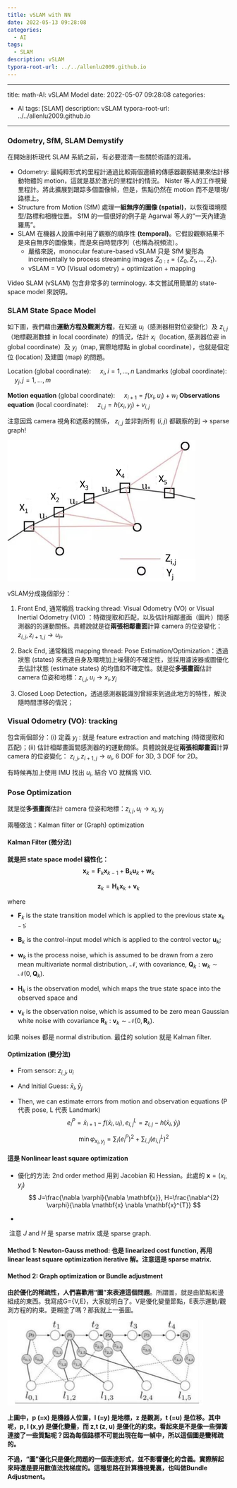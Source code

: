 ```yaml
---
title: vSLAM with NN
date: 2022-05-13 09:28:08
categories:
  - AI
tags:
  - SLAM
description: vSLAM
typora-root-url: ../../allenlu2009.github.io
---
```


---
title: math-AI: vSLAM Model
date: 2022-05-07 09:28:08
categories: 
- AI
tags: [SLAM]
description: vSLAM
typora-root-url: ../../allenlu2009.github.io
---



### Odometry, SfM, SLAM Demystify

在開始剖析現代 SLAM 系統之前，有必要澄清一些關於術語的混淆。

* Odometry: 最純粹形式的里程計通過比較兩個連續的傳感器觀察結果來估計移動物體的 motion，這就是基於激光的里程計的情況。 Nister 等人的工作視覺里程計。將此擴展到跟踪多個圖像幀，但是，焦點仍然在 motion 而不是環境/路標上。
* Structure from Motion (SfM) 處理**一組無序的圖像 (spatial)**，以恢復環境模型/路標和相機位置。 SfM 的一個很好的例子是 Agarwal 等人的“一天內建造羅馬”。
* SLAM 在機器人設置中利用了觀察的順序性 **(temporal)**。它假設觀察結果不是來自無序的圖像集，而是來自時間序列（也稱為視頻流）。
  * 嚴格來説，monocular feature-based vSLAM 只是 SfM 變形為 incrementally to process streaming images $Z_{0:t} = \{Z_0, Z_1, ..., Z_t\}$.
  * vSLAM = VO (Visual odometry) + optimization + mapping  




Video SLAM (vSLAM) 包含非常多的 terminology.  本文嘗試用簡單的 state-space model 來説明。

### SLAM State Space Model

如下圖，我們藉由**運動方程及觀測方程**，在知道 $u_i$（感測器相對位姿變化）及 $z_{i,j}$（地標觀測數據 in local coordinate）的情況，估計 $x_i$（location, 感測器位姿 in global coordinate）及  $y_j$（map, 實際地標點 in global coordinate），也就是個定位 (location) 及建圖 (map) 的問題。

Location (global coordinate): $\quad x_{i}, i=1, \ldots, n$
Landmarks (global coordinate): $\quad y_{j}, j=1, \ldots, m$

**Motion equation** (global coordinate): $\quad x_{i+1}=f\left(x_{i}, u_{i}\right)+w_{i}$
**Observations equation** (local coordinate): $\quad z_{i, j}=h\left(x_{i}, y_{j} \right) + v_{i, j}$



注意因爲 camera 視角和遮蔽的關係， $z_{i,j}$ 並非對所有 $(i,j)$ 都觀察的到 -> sparse graph!

<img src="/media/image-20220507095546052.png" alt="image-20220507095546052" style="zoom:50%;" />

vSLAM分成幾個部分：

1. Front End, 通常稱爲 tracking thread:  Visual Odometry (VO) or Visual Inertial Odometry (VIO) ：特徵提取和匹配，以及估計相鄰畫面（圖片）間感測器的的運動關係。具體說就是從**兩張相鄰畫面**計算 camera 的位姿變化： $z_{i,j}, z_{i+1, j} \to u_i$。

2. Back End, 通常稱爲 mapping thread: Pose Estimation/Optimization：透過狀態 (states) 來表達自身及環境加上噪聲的不確定性，並採用濾波器或圖優化去估計狀態 (estimate states) 的均值和不確定性。就是從**多張畫面**估計 camera 位姿和地標：$z_{i,j}, u_i \to x_i, y_j$ 

3. Closed Loop Detection，透過感測器能識別曾經來到過此地方的特性，解決隨時間漂移的情況；

   

### Visual Odometry (VO): tracking

包含兩個部分：(i) 定義 $y_j$​ :  就是 feature extraction and matching (特徵提取和匹配)；(ii) 估計相鄰畫面間感測器的的運動關係。具體說就是從**兩張相鄰畫面**計算 camera 的位姿變化： $z_{i,j}, z_{i+1, j} \to u_i$, 6 DOF for 3D, 3 DOF for 2D。

有時候再加上使用 IMU 找出 $u_i$, 結合 VO 就稱爲 VIO.



### Pose Optimization

就是從**多張畫面**估計 camera 位姿和地標：$z_{i,j}, u_i \to x_i, y_j$ 

兩種做法：Kalman filter or (Graph) optimization

#### Kalman Filter (微分法)

**就是把 state space model 綫性化：**
$$
\mathbf{x}_{k}=\mathbf{F}_{k} \mathbf{x}_{k-1}+\mathbf{B}_{k} \mathbf{u}_{k}+\mathbf{w}_{k}
$$

$$
\mathbf{z}_{k}=\mathbf{H}_{k} \mathbf{x}_{k}+\mathbf{v}_{k}
$$

where
- $\mathbf{F}_{k}$ is the state transition model which is applied to the previous state $\mathbf{x}_{k-1}$;
- $\mathbf{B}_{k}$ is the control-input model which is applied to the control vector $\mathbf{u}_{k}$;
- $\mathbf{w}_{k}$ is the process noise, which is assumed to be drawn from a zero mean multivariate normal distribution, $\mathcal{N}$, with covariance, $\mathbf{Q}_{k}: \mathbf{w}_{k} \sim \mathcal{N}\left(0, \mathbf{Q}_{k}\right)$.

- $\mathbf{H}_{k}$ is the observation model, which maps the true state space into the observed space and
- $\mathbf{v}_{k}$ is the observation noise, which is assumed to be zero mean Gaussian white noise with covariance $\mathbf{R}_{k}$ : $\mathbf{v}_{k} \sim \mathcal{N}\left(0, \mathbf{R}_{k}\right) .$

如果 noises 都是 normal distribution.  最佳的 solution 就是 Kalman filter.



#### Optimization (變分法)

* From sensor:  $z_{i,j}, u_{i}$

* And Initial Guess: $\bar{x}_{i}, \bar{y}_{j}$

* Then, we can estimate errors from motion and observation equations (P 代表 pose, L 代表 Landmark)
  $$
  e_{i}^{P}=\bar{x}_{i+1}-f\left(\bar{x}_{i}, u_{i}\right), e^{L}_{i, j}=z_{i, j}-h\left(\bar{x}_{i}, \bar{y}_{j}\right)
  $$

  

  $$
  \min \varphi_{x_i, y_j}=\sum_{i}\left(e_{i}^{P}\right)^{2}+\sum_{i, j}\left(e^{L}_{i, j}\right)^{2}
  $$
  

#### 這是 Nonlinear least square optimization

* 優化的方法:  2nd order method 用到 Jacobian 和 Hessian。此處的 $\mathbf{x} = (x_i, y_j)$
  $$
  J=\frac{\nabla \varphi}{\nabla \mathbf{x}}, H=\frac{\nabla^{2} \varphi}{\nabla \mathbf{x} \nabla \mathbf{x}^{T}}
  $$

* 

​	注意 $J$ and $H$ 是 sparse matrix 或是 sparse graph.



#### Method 1:  Newton-Gauss method: 也是 linearized cost function, 再用 linear least square optimization iterative 解。注意這是 sparse matrix.



#### Method 2: Graph optimization or Bundle adjustment  

**由於優化的稀疏性，人們喜歡用“圖”來表達這個問題**。所謂圖，就是由節點和邊組成的東西。我寫成G={V,E}，大家就明白了。V是優化變量節點，E表示運動/觀測方程的約束。更糊塗了嗎？那我就上一張圖。

<img src="/media/image-20220507214054199.png" alt="image-20220507214054199" style="zoom:67%;" />

**上圖中，p (=x) 是機器人位置，l (=y) 是地標，z 是觀測，t (=u) 是位移。其中呢，p, l (x,y) 是優化變量，而 z,t (z, u) 是優化的約束。看起來是不是像一些彈簧連接了一些質點呢？因為每個路標不可能出現在每一幀中，所以這個圖是蠻稀疏的。**

**不過，“圖”優化只是優化問題的一個表達形式，並不影響優化的含義。實際解起來時還是要用數值法找梯度的。這種思路在計算機視覺裏，也叫做Bundle Adjustment。**



